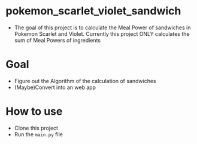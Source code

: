 # pokemon_scarlet_violet_sandwich
- The goal of this project is to calculate the Meal Power of sandwiches in Pokemon Scarlet and Violet. Currently this project ONLY calculates the sum of Meal Powers of ingredients

# Goal
- Figure out the Algorithm of the calculation of sandwiches
- (Maybe)Convert into an web app

# How to use
- Clone this project
- Run the `main.py` file
